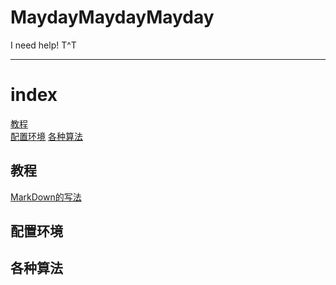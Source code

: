 # MaydayMaydayMayday
I need help! T^T

---

# index
[教程](##教程)  
[配置环境](##配置环境)
[各种算法](##各种算法)






## 教程
[MarkDown的写法](./MarkDown/MarkDown的写法.md)


## 配置环境



## 各种算法



